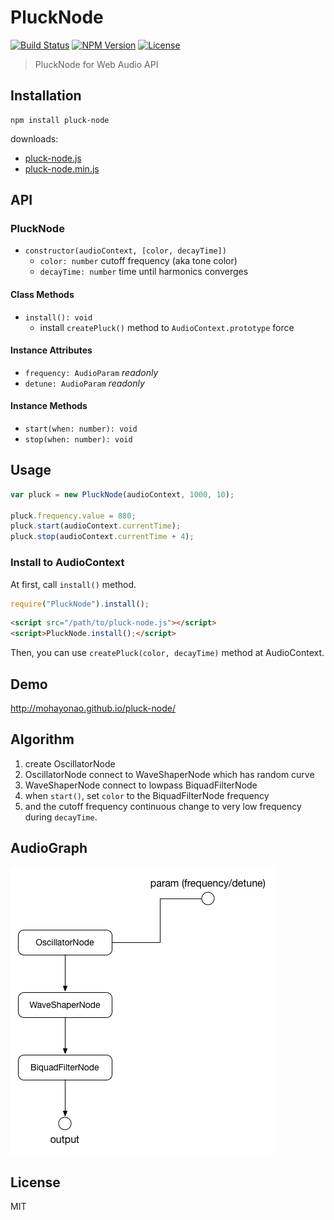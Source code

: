 # PluckNode
[![Build Status](http://img.shields.io/travis/mohayonao/pluck-node.svg?style=flat-square)](https://travis-ci.org/mohayonao/pluck-node)
[![NPM Version](http://img.shields.io/npm/v/pluck-node.svg?style=flat-square)](https://www.npmjs.org/package/pluck-node)
[![License](http://img.shields.io/badge/license-MIT-brightgreen.svg?style=flat-square)](http://mohayonao.mit-license.org/)

> PluckNode for Web Audio API

## Installation

```
npm install pluck-node
```

downloads:

- [pluck-node.js](https://raw.githubusercontent.com/mohayonao/pluck-node/master/build/pluck-node.js)
- [pluck-node.min.js](https://raw.githubusercontent.com/mohayonao/pluck-node/master/build/pluck-node.min.js)

## API
### PluckNode
- `constructor(audioContext, [color, decayTime])`
  - `color: number` cutoff frequency (aka tone color)
  - `decayTime: number` time until harmonics converges

#### Class Methods
- `install(): void`
  - install `createPluck()` method to `AudioContext.prototype` force

#### Instance Attributes
- `frequency: AudioParam` _readonly_
- `detune: AudioParam` _readonly_

#### Instance Methods
- `start(when: number): void`
- `stop(when: number): void`

## Usage

```js
var pluck = new PluckNode(audioContext, 1000, 10);

pluck.frequency.value = 880;
pluck.start(audioContext.currentTime);
pluck.stop(audioContext.currentTime + 4);
```

### Install to AudioContext

At first, call `install()` method.

```js
require("PluckNode").install();
```

```html
<script src="/path/to/pluck-node.js"></script>
<script>PluckNode.install();</script>
```

Then, you can use `createPluck(color, decayTime)` method at AudioContext.

## Demo

http://mohayonao.github.io/pluck-node/

## Algorithm

1. create OscillatorNode
2. OscillatorNode connect to WaveShaperNode which has random curve
3. WaveShaperNode connect to lowpass BiquadFilterNode
4. when `start()`, set `color` to the BiquadFilterNode frequency
5. and the cutoff frequency continuous change to very low frequency during `decayTime`.

## AudioGraph

![pluck-node](pluck-node.png)

## License

MIT
